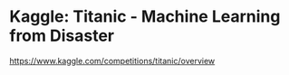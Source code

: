 # Kaggle: Titanic - Machine Learning from Disaster
https://www.kaggle.com/competitions/titanic/overview
